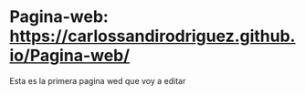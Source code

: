 # Pagina-web: https://carlossandirodriguez.github.io/Pagina-web/
Esta es la primera pagina wed que voy a editar
